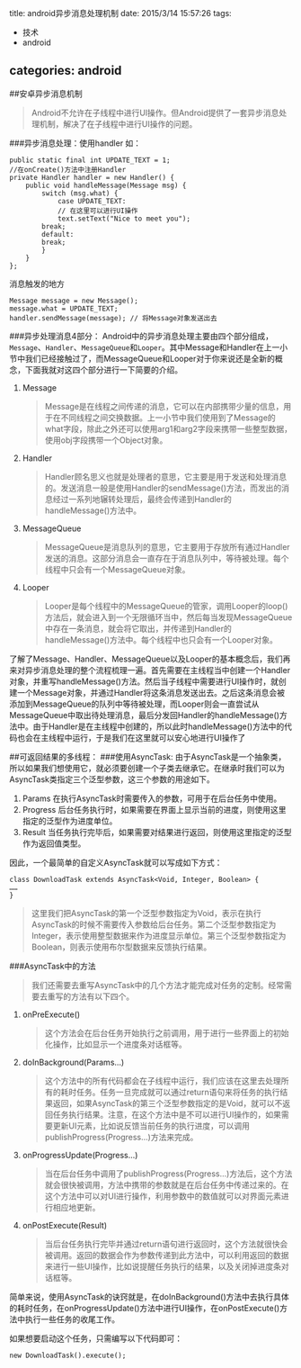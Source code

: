 title: android异步消息处理机制
date: 2015/3/14 15:57:26 
tags:
- 技术
- android

categories: android
---
##安卓异步消息机制
>Android不允许在子线程中进行UI操作。但Android提供了一套异步消息处理机制，解决了在子线程中进行UI操作的问题。

###异步消息处理：使用handler
如：

	public static final int UPDATE_TEXT = 1;
	//在onCreate()方法中注册Handler
	private Handler handler = new Handler() {
		public void handleMessage(Message msg) {
			switch (msg.what) {
				case UPDATE_TEXT:
				// 在这里可以进行UI操作
				text.setText("Nice to meet you");
			break;
			default:
			break;
			}
		}
	};

消息触发的地方

	Message message = new Message();
	message.what = UPDATE_TEXT;
	handler.sendMessage(message); // 将Message对象发送出去

###异步处理消息4部分：
Android中的异步消息处理主要由四个部分组成，`Message`、`Handler`、`MessageQueue`和`Looper`。其中Message和Handler在上一小节中我们已经接触过了，而MessageQueue和Looper对于你来说还是全新的概念，下面我就对这四个部分进行一下简要的介绍。

1. Message
	>Message是在线程之间传递的消息，它可以在内部携带少量的信息，用于在不同线程之间交换数据。上一小节中我们使用到了Message的what字段，除此之外还可以使用arg1和arg2字段来携带一些整型数据，使用obj字段携带一个Object对象。

2. Handler
	>Handler顾名思义也就是处理者的意思，它主要是用于发送和处理消息的。发送消息一般是使用Handler的sendMessage()方法，而发出的消息经过一系列地辗转处理后，最终会传递到Handler的handleMessage()方法中。

3. MessageQueue
	>MessageQueue是消息队列的意思，它主要用于存放所有通过Handler发送的消息。这部分消息会一直存在于消息队列中，等待被处理。每个线程中只会有一个MessageQueue对象。

4. Looper
	>Looper是每个线程中的MessageQueue的管家，调用Looper的loop()方法后，就会进入到一个无限循环当中，然后每当发现MessageQueue中存在一条消息，就会将它取出，并传递到Handler的handleMessage()方法中。每个线程中也只会有一个Looper对象。

了解了Message、Handler、MessageQueue以及Looper的基本概念后，我们再来对异步消息处理的整个流程梳理一遍。首先需要在主线程当中创建一个Handler对象，并重写handleMessage()方法。然后当子线程中需要进行UI操作时，就创建一个Message对象，并通过Handler将这条消息发送出去。之后这条消息会被添加到MessageQueue的队列中等待被处理，而Looper则会一直尝试从MessageQueue中取出待处理消息，最后分发回Handler的handleMessage()方法中。由于Handler是在主线程中创建的，所以此时handleMessage()方法中的代码也会在主线程中运行，于是我们在这里就可以安心地进行UI操作了


##可返回结果的多线程：
###使用AsyncTask:
由于AsyncTask是一个抽象类，所以如果我们想使用它，就必须要创建一个子类去继承它。在继承时我们可以为AsyncTask类指定三个泛型参数，这三个参数的用途如下。

1. Params  在执行AsyncTask时需要传入的参数，可用于在后台任务中使用。
2. Progress  后台任务执行时，如果需要在界面上显示当前的进度，则使用这里指定的泛型作为进度单位。
3. Result  当任务执行完毕后，如果需要对结果进行返回，则使用这里指定的泛型作为返回值类型。

因此，一个最简单的自定义AsyncTask就可以写成如下方式：

	class DownloadTask extends AsyncTask<Void, Integer, Boolean> {
	……
	}
>这里我们把AsyncTask的第一个泛型参数指定为Void，表示在执行AsyncTask的时候不需要传入参数给后台任务。第二个泛型参数指定为Integer，表示使用整型数据来作为进度显示单位。第三个泛型参数指定为Boolean，则表示使用布尔型数据来反馈执行结果。

###AsyncTask中的方法
>我们还需要去重写AsyncTask中的几个方法才能完成对任务的定制。经常需要去重写的方法有以下四个。

1. onPreExecute()
	>这个方法会在后台任务开始执行之前调用，用于进行一些界面上的初始化操作，比如显示一个进度条对话框等。
2. doInBackground(Params...)
	>这个方法中的所有代码都会在子线程中运行，我们应该在这里去处理所有的耗时任务。任务一旦完成就可以通过return语句来将任务的执行结果返回，如果AsyncTask的第三个泛型参数指定的是Void，就可以不返回任务执行结果。注意，在这个方法中是不可以进行UI操作的，如果需要更新UI元素，比如说反馈当前任务的执行进度，可以调用publishProgress(Progress...)方法来完成。
3. onProgressUpdate(Progress...)
	>当在后台任务中调用了publishProgress(Progress...)方法后，这个方法就会很快被调用，方法中携带的参数就是在后台任务中传递过来的。在这个方法中可以对UI进行操作，利用参数中的数值就可以对界面元素进行相应地更新。
4. onPostExecute(Result)
	>当后台任务执行完毕并通过return语句进行返回时，这个方法就很快会被调用。返回的数据会作为参数传递到此方法中，可以利用返回的数据来进行一些UI操作，比如说提醒任务执行的结果，以及关闭掉进度条对话框等。
       
简单来说，使用AsyncTask的诀窍就是，在doInBackground()方法中去执行具体的耗时任务，在onProgressUpdate()方法中进行UI操作，在onPostExecute()方法中执行一些任务的收尾工作。

如果想要启动这个任务，只需编写以下代码即可：
	
	new DownloadTask().execute();
